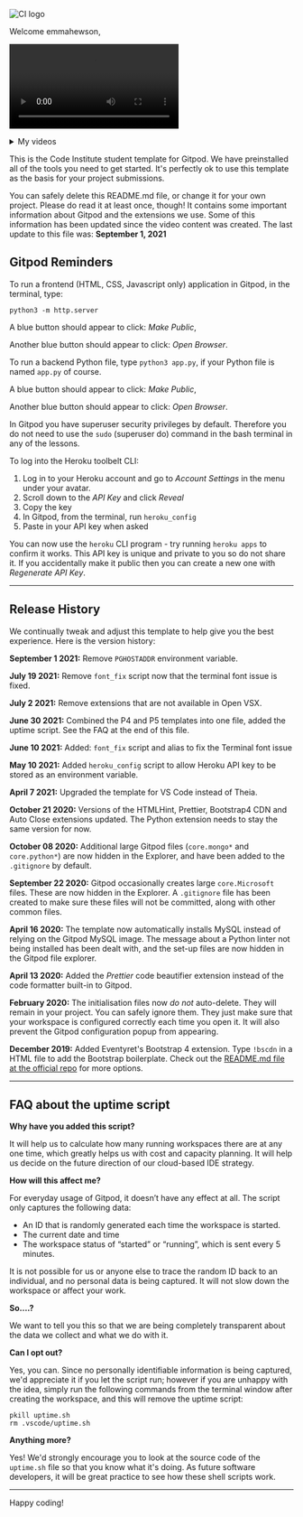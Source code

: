 ![CI logo](https://codeinstitute.s3.amazonaws.com/fullstack/ci_logo_small.png)

Welcome emmahewson,

![Video](https://github.com/emmahewson/quiz-tutorial/us_3-1.mp4)

<details><summary>My videos</summary>

https://github.com/emmahewson/quiz-tutorial/assets/116887840/3ec1f561-80bc-41e5-9ad7-6d95bd27941d


https://github.com/emmahewson/quiz-tutorial/assets/116887840/a7ffae62-de31-4bc2-8542-defcbf04afb5




https://github.com/emmahewson/quiz-tutorial/assets/116887840/4c506386-74b3-430a-81f1-b35443c4b5dd


https://github.com/emmahewson/quiz-tutorial/assets/116887840/bbad72f3-c635-43c6-8ffc-ae1c2c037a7f



https://github.com/emmahewson/quiz-tutorial/assets/116887840/c3470f4f-4887-4bd0-863a-2c53671549dc


https://github.com/emmahewson/quiz-tutorial/assets/116887840/a7d39f5f-f463-44e8-8a5e-c0ebf7e5c9ea


https://github.com/emmahewson/quiz-tutorial/assets/116887840/ef27ce89-ccab-4bfc-9c5c-9e10caec65f5



https://github.com/emmahewson/quiz-tutorial/assets/116887840/9ffaada8-7cd9-4736-84d3-b616322db6a2



https://github.com/emmahewson/quiz-tutorial/assets/116887840/c74f8428-46f4-4a79-a2e5-722e8d912ef2



https://github.com/emmahewson/quiz-tutorial/assets/116887840/9bb30550-2a39-419c-b132-a0f961435206




https://github.com/emmahewson/quiz-tutorial/assets/116887840/0f15a5c4-770a-435a-ab8f-89ea313e4437



https://github.com/emmahewson/quiz-tutorial/assets/116887840/bf77a080-5fb1-44a4-a4e9-04be8a029257


https://github.com/emmahewson/quiz-tutorial/assets/116887840/eb8faeab-0f88-4ec3-9ca9-43567d50cea3



https://github.com/emmahewson/quiz-tutorial/assets/116887840/81a1af5c-6b3f-4618-97a3-fd19b69d417e



https://github.com/emmahewson/quiz-tutorial/assets/116887840/914e2747-2f40-4cd2-aa88-be25c2c07418




https://github.com/emmahewson/quiz-tutorial/assets/116887840/ea1bcf08-9749-4fad-9e06-c28cea2414c9



https://github.com/emmahewson/quiz-tutorial/assets/116887840/d5d15f41-2e6b-4054-a81f-4acb0797e22b
</details>

This is the Code Institute student template for Gitpod. We have preinstalled all of the tools you need to get started. It's perfectly ok to use this template as the basis for your project submissions.

You can safely delete this README.md file, or change it for your own project. Please do read it at least once, though! It contains some important information about Gitpod and the extensions we use. Some of this information has been updated since the video content was created. The last update to this file was: **September 1, 2021**

## Gitpod Reminders

To run a frontend (HTML, CSS, Javascript only) application in Gitpod, in the terminal, type:

`python3 -m http.server`

A blue button should appear to click: _Make Public_,

Another blue button should appear to click: _Open Browser_.

To run a backend Python file, type `python3 app.py`, if your Python file is named `app.py` of course.

A blue button should appear to click: _Make Public_,

Another blue button should appear to click: _Open Browser_.

In Gitpod you have superuser security privileges by default. Therefore you do not need to use the `sudo` (superuser do) command in the bash terminal in any of the lessons.

To log into the Heroku toolbelt CLI:

1. Log in to your Heroku account and go to *Account Settings* in the menu under your avatar.
2. Scroll down to the *API Key* and click *Reveal*
3. Copy the key
4. In Gitpod, from the terminal, run `heroku_config`
5. Paste in your API key when asked

You can now use the `heroku` CLI program - try running `heroku apps` to confirm it works. This API key is unique and private to you so do not share it. If you accidentally make it public then you can create a new one with _Regenerate API Key_.

------

## Release History

We continually tweak and adjust this template to help give you the best experience. Here is the version history:

**September 1 2021:** Remove `PGHOSTADDR` environment variable.

**July 19 2021:** Remove `font_fix` script now that the terminal font issue is fixed.

**July 2 2021:** Remove extensions that are not available in Open VSX.

**June 30 2021:** Combined the P4 and P5 templates into one file, added the uptime script. See the FAQ at the end of this file.

**June 10 2021:** Added: `font_fix` script and alias to fix the Terminal font issue

**May 10 2021:** Added `heroku_config` script to allow Heroku API key to be stored as an environment variable.

**April 7 2021:** Upgraded the template for VS Code instead of Theia.

**October 21 2020:** Versions of the HTMLHint, Prettier, Bootstrap4 CDN and Auto Close extensions updated. The Python extension needs to stay the same version for now.

**October 08 2020:** Additional large Gitpod files (`core.mongo*` and `core.python*`) are now hidden in the Explorer, and have been added to the `.gitignore` by default.

**September 22 2020:** Gitpod occasionally creates large `core.Microsoft` files. These are now hidden in the Explorer. A `.gitignore` file has been created to make sure these files will not be committed, along with other common files.

**April 16 2020:** The template now automatically installs MySQL instead of relying on the Gitpod MySQL image. The message about a Python linter not being installed has been dealt with, and the set-up files are now hidden in the Gitpod file explorer.

**April 13 2020:** Added the _Prettier_ code beautifier extension instead of the code formatter built-in to Gitpod.

**February 2020:** The initialisation files now _do not_ auto-delete. They will remain in your project. You can safely ignore them. They just make sure that your workspace is configured correctly each time you open it. It will also prevent the Gitpod configuration popup from appearing.

**December 2019:** Added Eventyret's Bootstrap 4 extension. Type `!bscdn` in a HTML file to add the Bootstrap boilerplate. Check out the <a href="https://github.com/Eventyret/vscode-bcdn" target="_blank">README.md file at the official repo</a> for more options.

------

## FAQ about the uptime script

**Why have you added this script?**

It will help us to calculate how many running workspaces there are at any one time, which greatly helps us with cost and capacity planning. It will help us decide on the future direction of our cloud-based IDE strategy.

**How will this affect me?**

For everyday usage of Gitpod, it doesn’t have any effect at all. The script only captures the following data:

- An ID that is randomly generated each time the workspace is started.
- The current date and time
- The workspace status of “started” or “running”, which is sent every 5 minutes.

It is not possible for us or anyone else to trace the random ID back to an individual, and no personal data is being captured. It will not slow down the workspace or affect your work.

**So….?**

We want to tell you this so that we are being completely transparent about the data we collect and what we do with it.

**Can I opt out?**

Yes, you can. Since no personally identifiable information is being captured, we'd appreciate it if you let the script run; however if you are unhappy with the idea, simply run the following commands from the terminal window after creating the workspace, and this will remove the uptime script:

```
pkill uptime.sh
rm .vscode/uptime.sh
```

**Anything more?**

Yes! We'd strongly encourage you to look at the source code of the `uptime.sh` file so that you know what it's doing. As future software developers, it will be great practice to see how these shell scripts work.

---

Happy coding!
